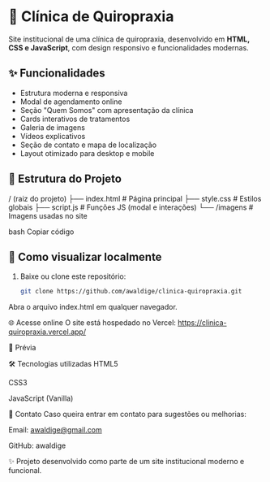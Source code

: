 # 🏥 Clínica de Quiropraxia

Site institucional de uma clínica de quiropraxia, desenvolvido em **HTML, CSS e JavaScript**, com design responsivo e funcionalidades modernas.

## ✨ Funcionalidades
- Estrutura moderna e responsiva
- Modal de agendamento online
- Seção "Quem Somos" com apresentação da clínica
- Cards interativos de tratamentos
- Galeria de imagens
- Vídeos explicativos
- Seção de contato e mapa de localização
- Layout otimizado para desktop e mobile

## 📂 Estrutura do Projeto
/ (raiz do projeto)
├── index.html # Página principal
├── style.css # Estilos globais
├── script.js # Funções JS (modal e interações)
└── /imagens # Imagens usadas no site

bash
Copiar código

## 🚀 Como visualizar localmente
1. Baixe ou clone este repositório:
   ```bash
   git clone https://github.com/awaldige/clinica-quiropraxia.git
Abra o arquivo index.html em qualquer navegador.

🌐 Acesse online
O site está hospedado no Vercel:
https://clinica-quiropraxia.vercel.app/

📸 Prévia


🛠️ Tecnologias utilizadas
HTML5

CSS3

JavaScript (Vanilla)

📧 Contato
Caso queira entrar em contato para sugestões ou melhorias:

Email: awaldige@gmail.com

GitHub: awaldige

✨ Projeto desenvolvido como parte de um site institucional moderno e funcional.
